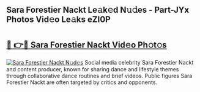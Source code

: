 ## Sara Forestier Nackt Le𝚊k𝚎d N𝚞𝚍es - Part-JYx Photos Vid𝚎o Le𝚊ks eZI0P

# <h2><a href="http://fb1lnmx.evod.top/?m=Sara+Forestier+Nackt">🔗 👉🔴 Sara Forestier Nackt Vid𝚎o Ph𝚘t𝚘s</a></h2>

[![Sara Forestier Nackt N𝚞d𝚎s](https://i.imgur.com/8V9OHl7.gif)](http://fb1lnmx.evod.top/?m=Sara+Forestier+Nackt)
Social media celebrity Sara Forestier Nackt and content producer, known for sharing dance and lifestyle themes through collaborative dance routines and brief videos. Public figures Sara Forestier Nackt are often targeted by critics and opponents. 
